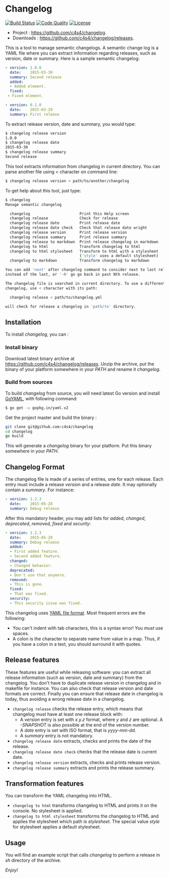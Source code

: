 Changelog
=========

[![Build Status](https://travis-ci.org/c4s4/changelog.svg?branch=master)](https://travis-ci.org/c4s4/changelog)
[![Code Quality](https://goreportcard.com/badge/github.com/c4s4/changelog)](https://goreportcard.com/report/github.com/c4s4/changelog)
[![License](https://img.shields.io/badge/License-Apache%202.0-blue.svg)](https://opensource.org/licenses/Apache-2.0)
<!--
[![Coverage Report](https://coveralls.io/repos/github/c4s4/changelog/badge.svg?branch=master)](https://coveralls.io/github/c4s4/changelog?branch=master)
-->

- Project : <https://github.com/c4s4/changelog>.
- Downloads : <https://github.com/c4s4/changelog/releases>.

This is a tool to manage semantic changelogs. A semantic change log is a YAML file where you can extract information regarding releases, such as version, date or summary. Here is a sample semantic changelog:

```yaml
- version: 1.0.0
  date:    2015-03-30
  summary: Second release
  added:
  - Added element.
  fixed:
 - Fixed element.

- version: 0.1.0
  date:    2015-03-29
  summary: First release
```

To extract release version, date and summary, you would type:

```bash
$ changelog release version
1.0.0
$ changelog release date
2015-03-30
$ changelog release summary
Second release
```

This tool extracts information from changelog in current directory. You can parse another file using *<* character on command line:

```bash
$ changelog release version < path/to/another/changelog
```

To get help about this tool, just type:

```bash
$ changelog
Manage semantic changelog

  changelog                      Print this Help screen
  changelog release              Check for release
  changelog release date         Print release date
  changelog release date check   Check that release date wright
  changelog release version      Print release version
  changelog release summary      Print release summary
  changelog release to markdown  Print release changelog in markdown
  changelog to html              Transform changelog to html
  changelog to html stylesheet   Transform to html with a stylesheet
                                 ('style' uses a default stylesheet)
  changelog to markdown          Transform changelog to markdown

You can add 'next' after changelog command to consider next to last release
instead of the last, or '-N' go go back in past Nth release.

The changelog file is searched in current directory. To use a different
changelog, use < character with its path:

  changelog release < path/to/changelog.yml

will check for release a changelog in 'path/to' directory.
```

Installation
------------

To install *changelog*, you can :

### Install binary

Download latest binary archive at <https://github.com/c4s4/changelog/releases>. Unzip the archive, put the binary of your platform somewhere in your *PATH* and rename it *changelog*.

### Build from sources

To build *changelog* from source, you will need latest Go version and install [GoYAML](http://gopkg.in/yaml.v2), with following command:

```bash
$ go get -u gopkg.in/yaml.v2
```

Get the project master and build the binary :

```bash
git clone git@github.com:c4s4/changelog
cd changelog
go build
```

This will generate a *changelog* binary for your platform. Put this binary somewhere in your *PATH*.

Changelog Format
----------------

The changelog file is made of a series of entries, one for each release. Each entry must include a release *version* and a release *date*. It may optionally contain a *summary*. For instance:

```yaml
- version: 1.2.3
  date:    2015-05-28
  summary: Debug release
```

After this mandatory header, you may add lists for *added*, *changed*, *deprecated*, *removed*, *fixed* and *security*:

```yaml
- version: 1.2.3
  date:    2015-05-28
  summary: Debug release
  added:
  - First added feature.
  - Second added feature.
  changed:
  - Changed behavior.
  deprecated:
  - Don't use that anymore.
  removed:
  - This is gone.
  fixed:
  - That was fixed.
  security:
  - This security issue was fixed.
```

This changelog uses [YAML file format](http://yaml.org/spec/1.2/spec.html). Most frequent errors are the following:

- You can't indent with tab characters, this is a syntax error! You *must* use spaces.
- A colon is the character to separate name from value in a map. Thus, if you have a colon in a text, you should surround it with quotes.

Release features
----------------

These features are useful while releasing software: you can extract all release information (such as version, date and summary) from the changelog. You don't have to duplicate release version in changelog and in makefile for instance. You can also check that release version and date formats are correct. Finally you can ensure that release date in changelog is today, thus avoiding a wrong release date in a changelog.

- `changelog release` checks the release entry, which means that changelog must have at least one release block with:
    - A *version* entry is set with *x.y.z* format, where *y* and *z* are optional. A *-SNAPSHOT* is also possible at the end of the version number.
    - A *date* entry is set with ISO format, that is *yyyy-mm-dd*.
    - A *summary* entry is not mandatory.
- `changelog release date` extracts, checks and prints the date of the release.
- `changelog release date check` checks that the release date is current date.
- `changelog release version` extracts, checks and prints release version.
- `changelog release summary` extracts and prints the release summary.

Transformation features
-----------------------

You can transform the YAML changelog into HTML.

- `changelog to html` transforms changelog to HTML and prints it on the console. No stylesheet is applied.
- `changelog to html stylesheet` transforms the changelog to HTML and applies the stylesheet which path is *stylesheet*. The special value *style* for stylesheet applies a default stylesheet.

Usage
-----

You will find an example script that calls *changelog* to perform a release in *sh* directory of the archive.

*Enjoy!*
